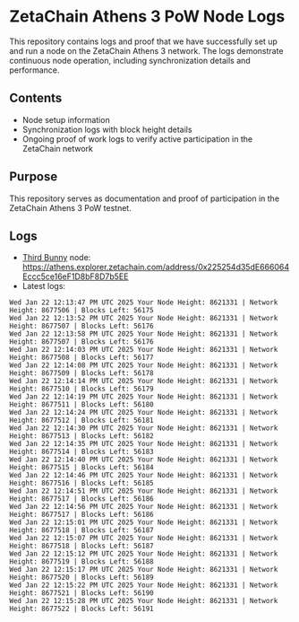 # ZetaChain Athens 3 PoW Node Logs
This repository contains logs and proof that we have successfully set up and run a node on the ZetaChain Athens 3 network. The logs demonstrate continuous node operation, including synchronization details and performance.

## Contents
- Node setup information
- Synchronization logs with block height details
- Ongoing proof of work logs to verify active participation in the ZetaChain network

## Purpose
This repository serves as documentation and proof of participation in the ZetaChain Athens 3 PoW testnet.

## Logs

- [Third Bunny](https://thirdbunny.xyz/) node: https://athens.explorer.zetachain.com/address/0x225254d35dE666064Eccc5ce16eF1D8bF8D7b5EE
- Latest logs:
```
Wed Jan 22 12:13:47 PM UTC 2025 Your Node Height: 8621331 | Network Height: 8677506 | Blocks Left: 56175
Wed Jan 22 12:13:52 PM UTC 2025 Your Node Height: 8621331 | Network Height: 8677507 | Blocks Left: 56176
Wed Jan 22 12:13:58 PM UTC 2025 Your Node Height: 8621331 | Network Height: 8677507 | Blocks Left: 56176
Wed Jan 22 12:14:03 PM UTC 2025 Your Node Height: 8621331 | Network Height: 8677508 | Blocks Left: 56177
Wed Jan 22 12:14:08 PM UTC 2025 Your Node Height: 8621331 | Network Height: 8677509 | Blocks Left: 56178
Wed Jan 22 12:14:14 PM UTC 2025 Your Node Height: 8621331 | Network Height: 8677510 | Blocks Left: 56179
Wed Jan 22 12:14:19 PM UTC 2025 Your Node Height: 8621331 | Network Height: 8677511 | Blocks Left: 56180
Wed Jan 22 12:14:24 PM UTC 2025 Your Node Height: 8621331 | Network Height: 8677512 | Blocks Left: 56181
Wed Jan 22 12:14:30 PM UTC 2025 Your Node Height: 8621331 | Network Height: 8677513 | Blocks Left: 56182
Wed Jan 22 12:14:35 PM UTC 2025 Your Node Height: 8621331 | Network Height: 8677514 | Blocks Left: 56183
Wed Jan 22 12:14:40 PM UTC 2025 Your Node Height: 8621331 | Network Height: 8677515 | Blocks Left: 56184
Wed Jan 22 12:14:46 PM UTC 2025 Your Node Height: 8621331 | Network Height: 8677516 | Blocks Left: 56185
Wed Jan 22 12:14:51 PM UTC 2025 Your Node Height: 8621331 | Network Height: 8677517 | Blocks Left: 56186
Wed Jan 22 12:14:56 PM UTC 2025 Your Node Height: 8621331 | Network Height: 8677517 | Blocks Left: 56186
Wed Jan 22 12:15:01 PM UTC 2025 Your Node Height: 8621331 | Network Height: 8677518 | Blocks Left: 56187
Wed Jan 22 12:15:07 PM UTC 2025 Your Node Height: 8621331 | Network Height: 8677518 | Blocks Left: 56187
Wed Jan 22 12:15:12 PM UTC 2025 Your Node Height: 8621331 | Network Height: 8677519 | Blocks Left: 56188
Wed Jan 22 12:15:17 PM UTC 2025 Your Node Height: 8621331 | Network Height: 8677520 | Blocks Left: 56189
Wed Jan 22 12:15:22 PM UTC 2025 Your Node Height: 8621331 | Network Height: 8677521 | Blocks Left: 56190
Wed Jan 22 12:15:28 PM UTC 2025 Your Node Height: 8621331 | Network Height: 8677522 | Blocks Left: 56191
```

